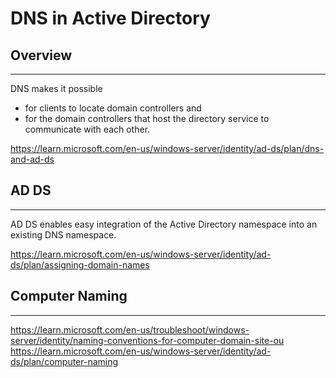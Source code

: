 # DNS in Active Directory
## Overview
---
DNS makes it possible
- for clients to locate domain controllers and 
- for the domain controllers that host the directory service to communicate with each other.

https://learn.microsoft.com/en-us/windows-server/identity/ad-ds/plan/dns-and-ad-ds  

## AD DS
---
AD DS enables easy integration of the Active Directory namespace into an existing DNS namespace.

https://learn.microsoft.com/en-us/windows-server/identity/ad-ds/plan/assigning-domain-names  

## Computer Naming
---
https://learn.microsoft.com/en-us/troubleshoot/windows-server/identity/naming-conventions-for-computer-domain-site-ou  
https://learn.microsoft.com/en-us/windows-server/identity/ad-ds/plan/computer-naming  